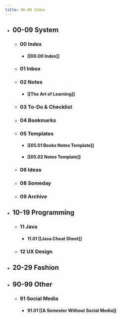 ```yaml
---
title: 00.00 Index
---
```


- ## 00-09 System
	- ### 00 Index
		- #### [[00.00 Index]]
	- ### 01 Inbox
	- ### 02 Notes
		- #### [[The Art of Learning]]
	- ### 03 To-Do & Checklist
	- ### 04 Bookmarks
	- ### 05 Templates
		- #### [[05.01 Books Notes Template]]
		- #### [[05.02 Notes Template]]
	- ### 06 Ideas
	- ### 08 Someday
	- ### 09 Archive
- ## 10-19 Programming
	- ### 11 Java
		- #### 11.01 [[Java Cheat Sheet]]
	- ### 12 UX Design
- ## 20-29 Fashion
- ## 90-99 Other
	- ### 91 Social Media
		- #### 91.01 [[A Semester Without Social Media]]

